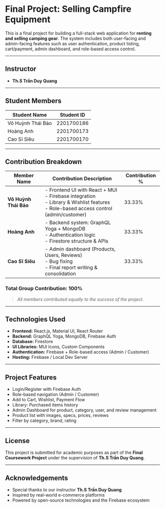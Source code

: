 # Final Project: Selling Campfire Equipment

This is a final project for building a full-stack web application for **renting and selling camping gear**. The system includes both user-facing and admin-facing features such as user authentication, product listing, cart/payment, admin dashboard, and role-based access control.

---

## Instructor

- **Th.S Trần Duy Quang**

---

##  Student Members

| Student Name              | Student ID     |
|---------------------------|----------------|
| Võ Huỳnh Thái Bảo         | 2201700186     |
| Hoàng Anh                 | 2201700173     |
| Cao Sĩ Siêu               | 2201700170     |

---

##  Contribution Breakdown

| Member Name           | Contribution Description                                                                                     | Contribution % |
|------------------------|--------------------------------------------------------------------------------------------------------------|----------------|
| **Võ Huỳnh Thái Bảo**  | - Frontend UI with React + MUI<br>- Firebase integration<br>- Library & Wishlist features<br>- Role-based access control (admin/customer) | 33.33%         |
| **Hoàng Anh**          | - Backend system: GraphQL Yoga + MongoDB<br>- Authentication logic<br>- Firestore structure & APIs          | 33.33%         |
| **Cao Sĩ Siêu**        | - Admin dashboard (Products, Users, Reviews)<br>- Bug fixing<br>- Final report writing & consolidation       | 33.33%         |

### Total Group Contribution: **100%**

> *All members contributed equally to the success of the project.*

---

## Technologies Used

- **Frontend:** React.js, Material UI, React Router
- **Backend:** GraphQL Yoga, MongoDB, Firebase Auth
- **Database:** Firestore
- **UI Libraries:** MUI Icons, Custom Components
- **Authentication:** Firebase + Role-based access (Admin / Customer)
- **Hosting:** Firebase / Local Dev Server

---

## Project Features

-  Login/Register with Firebase Auth
-  Role-based navigation (Admin / Customer)
-  Add to Cart, Wishlist, Payment Flow
-  Library: Purchased items history
-  Admin Dashboard for product, category, user, and review management
-  Product list with images, specs, prices, reviews
-  Filter by category, brand, rating

---

## License

This project is submitted for academic purposes as part of the **Final Coursework Project** under the supervision of **Th.S Trần Duy Quang**.

---

## Acknowledgements

- Special thanks to our instructor **Th.S Trần Duy Quang**
- Inspired by real-world e-commerce platforms
- Powered by open-source technologies and the Firebase ecosystem